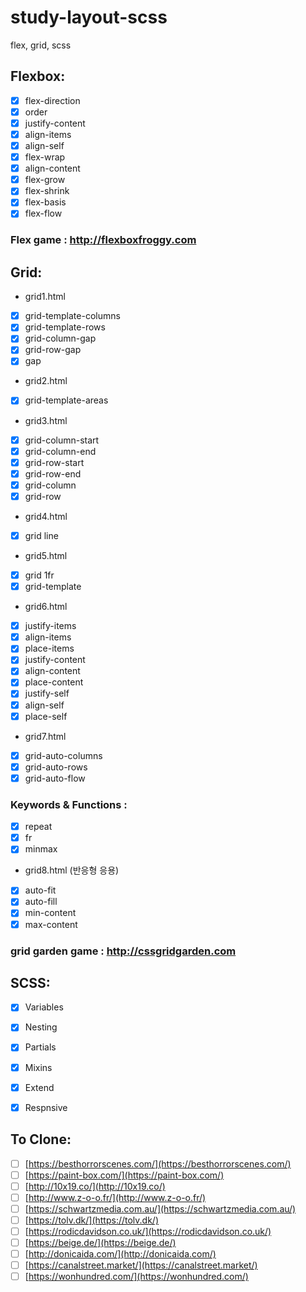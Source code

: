 # study-layout-scss
flex, grid, scss


## Flexbox:

- [x] flex-direction
- [x] order
- [x] justify-content
- [x] align-items
- [x] align-self
- [x] flex-wrap
- [x] align-content
- [x] flex-grow
- [x] flex-shrink
- [x] flex-basis
- [x] flex-flow
### Flex game : http://flexboxfroggy.com

## Grid:

- grid1.html
- [x] grid-template-columns
- [x] grid-template-rows
- [x] grid-column-gap
- [x] grid-row-gap
- [x] gap
- grid2.html
- [x] grid-template-areas
- grid3.html
- [x] grid-column-start
- [x] grid-column-end
- [x] grid-row-start
- [x] grid-row-end
- [x] grid-column
- [x] grid-row
- grid4.html
- [x] grid line
- grid5.html
- [x] grid 1fr
- [x] grid-template
- grid6.html
- [x] justify-items
- [x] align-items
- [x] place-items
- [x] justify-content
- [x] align-content
- [x] place-content
- [x] justify-self
- [x] align-self
- [x] place-self
- grid7.html
- [x] grid-auto-columns
- [x] grid-auto-rows
- [x] grid-auto-flow

### Keywords & Functions :

- [x] repeat
- [x] fr
- [x] minmax

- grid8.html (반응형 응용)
- [x] auto-fit
- [x] auto-fill
- [x] min-content
- [x] max-content

### grid garden game : http://cssgridgarden.com


## SCSS:

- [x] Variables
- [x] Nesting
- [x] Partials
- [x] Mixins
- [x] Extend
- [x] Respnsive


## To Clone:

- [ ] [https://besthorrorscenes.com/](https://besthorrorscenes.com/)
- [ ] [https://paint-box.com/](https://paint-box.com/)
- [ ] [http://10x19.co/](http://10x19.co/)
- [ ] [http://www.z-o-o.fr/](http://www.z-o-o.fr/)
- [ ] [https://schwartzmedia.com.au/](https://schwartzmedia.com.au/)
- [ ] [https://tolv.dk/](https://tolv.dk/)
- [ ] [https://rodicdavidson.co.uk/](https://rodicdavidson.co.uk/)
- [ ] [https://beige.de/](https://beige.de/)
- [ ] [http://donicaida.com/](http://donicaida.com/)
- [ ] [https://canalstreet.market/](https://canalstreet.market/)
- [ ] [https://wonhundred.com/](https://wonhundred.com/)